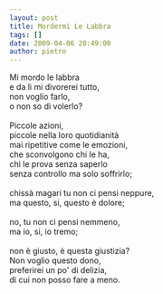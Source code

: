 ```yaml
---
layout: post
title: Mordermi Le Labbra
tags: []
date: 2009-04-06 20:49:00
author: pietro
---
```

Mi mordo le labbra<br/>e da lì mi divorerei tutto,<br/>non voglio farlo,<br/>o non so di volerlo?<br/><br/>Piccole azioni,<br/>piccole nella loro quotidianità<br/>mai ripetitive come le emozioni,<br/>che sconvolgono chi le ha,<br/>chi le prova senza saperlo<br/>senza controllo ma solo soffrirlo;<br/><br/>chissà magari tu non ci pensi neppure,<br/>ma questo, si, questo è dolore;<br/><br/>no, tu non ci pensi nemmeno,<br/>ma io, si, io tremo;<br/><br/>non è giusto, è questa giustizia?<br/>Non voglio questo dono,<br/>preferirei un po' di delizia,<br/>di cui non posso fare a meno.
